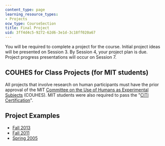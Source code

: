 ```yaml
---
content_type: page
learning_resource_types:
- Projects
ocw_type: CourseSection
title: Final Project
uid: 3ff4d4c5-9272-62d6-3e1d-3c18ff020a67
---
```


You will be required to complete a project for the course. Initial project ideas will be presented on Session 3. By Session 4, your project plan is due. Project progress presentations will occur on Session 7.

COUHES for Class Projects (for MIT students)
--------------------------------------------

All projects that involve research on human participants must have the prior approval of the MIT [Committee on the Use of Humans as Experimental Subjects](https://couhes.mit.edu/) (COUHES). MIT students were also required to pass the "[CITI Certification](https://couhes.mit.edu/training-research-involving-human-subjects)".

Project Examples
----------------

*   [Fall 2013](http://courses.media.mit.edu/2013fall/mas630/13.projects/finalprojects.html)
*   [Fall 2011](http://courses.media.mit.edu/2011fall/mas630/11.projects/)
*   [Spring 2005](http://courses.media.mit.edu/2005spring/mas630/05.projects/)